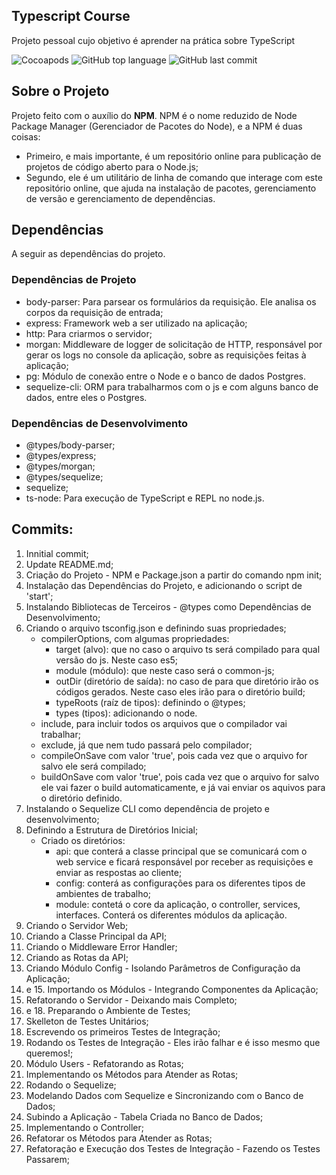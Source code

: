 ## Typescript Course
Projeto pessoal cujo objetivo é aprender na prática sobre TypeScript

![Cocoapods](https://img.shields.io/cocoapods/l/AFNetworking.svg)
![GitHub top language](https://img.shields.io/github/languages/top/badges/shields.svg)
![GitHub last commit](https://img.shields.io/github/last-commit/google/skia.svg)

## Sobre o Projeto
Projeto feito com o auxílio do **NPM**. NPM é o nome reduzido de Node Package Manager (Gerenciador de Pacotes do Node), e a NPM é duas coisas:
- Primeiro, e mais importante, é um repositório online para publicação de projetos de código aberto para o Node.js;
- Segundo, ele é um utilitário de linha de comando que interage com este repositório online, que ajuda na instalação de pacotes, gerenciamento de versão e gerenciamento de dependências.

## Dependências
A seguir as dependências do projeto.

### Dependências de Projeto
- body-parser: Para parsear os formulários da requisição. Ele analisa os corpos da requisição de entrada;
- express: Framework web a ser utilizado na aplicação;
- http: Para criarmos o servidor;
- morgan: Middleware de logger de solicitação de HTTP, responsável por gerar os logs no console da aplicação, sobre as requisições feitas à aplicação;
- pg: Módulo de conexão entre o Node e o banco de dados Postgres.
- sequelize-cli: ORM para trabalharmos com o js e com alguns banco de dados, entre eles o Postgres.

### Dependências de Desenvolvimento
- @types/body-parser;
- @types/express;
- @types/morgan;
- @types/sequelize;
- sequelize;
- ts-node: Para execução de TypeScript e REPL no node.js.

## Commits:
01. Innitial commit;
02. Update README.md;
03. Criação do Projeto - NPM e Package.json a partir do comando npm init;
04. Instalação das Dependências do Projeto, e adicionando o script de 'start';
05. Instalando Bibliotecas de Terceiros - @types como Dependências de Desenvolvimento;
06. Criando o arquivo tsconfig.json e definindo suas propriedades;
    - compilerOptions, com algumas propriedades:
      - target (alvo): que no caso o arquivo ts será compilado para qual versão do js. Neste caso es5;
      - module (módulo): que neste caso será o common-js;
      - outDir (diretório de saída): no caso de para que diretório irão os códigos gerados. Neste caso eles irão para o diretório build;
      - typeRoots (raíz de tipos): definindo o @types;
      - types (tipos): adicionando o node.
    - include, para incluir todos os arquivos que o compilador vai trabalhar;
    - exclude, já que nem tudo passará pelo compilador;
    - compileOnSave com valor 'true', pois cada vez que o arquivo for salvo ele será compilado;
    - buildOnSave com valor 'true', pois cada vez que o arquivo for salvo ele vai fazer o build automaticamente, e já vai enviar os aquivos para o diretório definido.
07. Instalando o Sequelize CLI como dependência de projeto e desenvolvimento;
08. Definindo a Estrutura de Diretórios Inicial;
    - Criado os diretórios:
      - api: que conterá a classe principal que se comunicará com o web service e ficará responsável por receber as requisições e enviar as respostas ao cliente;
      - config: conterá as configurações para os diferentes tipos de ambientes de trabalho;
      - module: contetá o core da aplicação, o controller, services, interfaces. Conterá os diferentes módulos da aplicação.
09. Criando o Servidor Web;
10. Criando a Classe Principal da API;
11. Criando o Middleware Error Handler;
12. Criando as Rotas da API;
13. Criando Módulo Config - Isolando Parâmetros de Configuração da Aplicação;
14. e 15. Importando os Módulos - Integrando Componentes da Aplicação;
16. Refatorando o Servidor - Deixando mais Completo;
17. e 18. Preparando o Ambiente de Testes;
19. Skelleton de Testes Unitários;
20. Escrevendo os primeiros Testes de Integração;
21. Rodando os Testes de Integração - Eles irão falhar e é isso mesmo que queremos!;
22. Módulo Users - Refatorando as Rotas;
23. Implementando os Métodos para Atender as Rotas;
24. Rodando o Sequelize;
25. Modelando Dados com Sequelize e Sincronizando com o Banco de Dados;
26. Subindo a Aplicação - Tabela Criada no Banco de Dados;
27. Implementando o Controller;
28. Refatorar os Métodos para Atender as Rotas;
29. Refatoração e Execução dos Testes de Integração - Fazendo os Testes Passarem;

